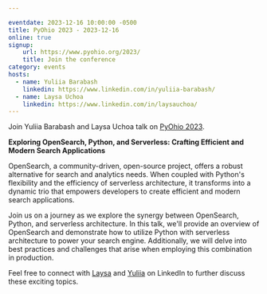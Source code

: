 ```yaml
---

eventdate: 2023-12-16 10:00:00 -0500
title: PyOhio 2023 - 2023-12-16
online: true
signup:
    url: https://www.pyohio.org/2023/
    title: Join the conference
category: events
hosts:
  - name: Yuliia Barabash
    linkedin: https://www.linkedin.com/in/yuliia-barabash/
  - name: Laysa Uchoa
    linkedin: https://www.linkedin.com/in/laysauchoa/
---
```


Join Yuliia Barabash and Laysa Uchoa talk on [PyOhio 2023](https://www.pyohio.org/2023/).

**Exploring OpenSearch, Python, and Serverless: Crafting Efficient and Modern Search Applications**

OpenSearch, a community-driven, open-source project, offers a robust alternative for search and analytics needs. When coupled with Python's flexibility and the efficiency of serverless architecture, it transforms into a dynamic trio that empowers developers to create efficient and modern search applications.

Join us on a journey as we explore the synergy between OpenSearch, Python, and serverless architecture. In this talk, we'll provide an overview of OpenSearch and demonstrate how to utilize Python with serverless architecture to power your search engine. Additionally, we will delve into best practices and challenges that arise when employing this combination in production.

Feel free to connect with [Laysa](https://www.linkedin.com/in/laysauchoa/) and [Yuliia](https://www.linkedin.com/in/yuliia-barabash/) on LinkedIn to further discuss these exciting topics.
